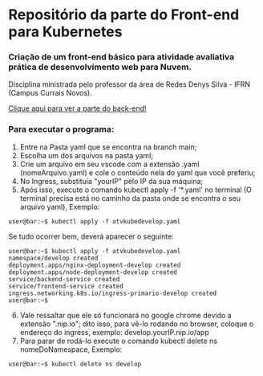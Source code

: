 # Repositório da parte do Front-end para Kubernetes
### Criação de um front-end básico para atividade avaliativa prática de desenvolvimento web para Nuvem.
Disciplina ministrada pelo professor da área de Redes Denys Silva - IFRN (Campus Currais Novos).

<a href="https://github.com/AmandaKly/denysapi">Clique aqui para ver a parte do back-end!</a>

### Para executar o programa:
1. Entre na Pasta yaml que se encontra na branch main;
2. Escolha um dos arquivos na pasta yaml;
3. Crie um arquivo em seu vscode com a extensão .yaml (nomeArquivo.yaml) e cole o conteúdo nela do yaml que você preferiu;
4. No Ingress, substituia "yourIP" pelo IP da sua máquina;
5. Após isso, execute o comando kubectl apply -f '*.yaml' no terminal (O terminal precisa está no caminho da pasta onde se encontra o seu arquivo yaml),
Exemplo:
```console
user@bar:~$ kubectl apply -f atvkubedevelop.yaml
 ```
Se tudo ocorrer bem, deverá aparecer o seguinte:
```console
user@bar:~$ kubectl apply -f atvkubedevelop.yaml
namespace/develop created
deployment.apps/nginx-deployment-develop created
deployment.apps/node-deployment-develop created
service/backend-service created
service/frontend-service created
ingress.networking.k8s.io/ingress-primario-develop created
user@bar:~$
 ```
6. Vale ressaltar que ele só funcionará no google chrome devido a extensão ".nip.io"; dito isso, para vê-lo rodando no browser, coloque o endereço do ingress, exemplo: develop.yourIP.nip.io/app
7. Para parar de rodá-lo execute o comando kubectl delete ns nomeDoNamespace,
Exemplo:
```console
user@bar:~$ kubectl delete ns develop
 ```

